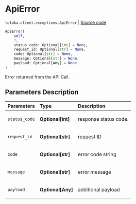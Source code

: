 # ApiError
`toloka.client.exceptions.ApiError` | [Source code](https://github.com/Toloka/toloka-kit/blob/v1.1.2/src/client/exceptions.py#L53)

```python
ApiError(
    self,
    *,
    status_code: Optional[int] = None,
    request_id: Optional[str] = None,
    code: Optional[str] = None,
    message: Optional[str] = None,
    payload: Optional[Any] = None
)
```

Error returned from the API Call.

## Parameters Description

| Parameters | Type | Description |
| :----------| :----| :-----------|
`status_code`|**Optional\[int\]**|<p>response status code.</p>
`request_id`|**Optional\[str\]**|<p>request ID</p>
`code`|**Optional\[str\]**|<p>error code string</p>
`message`|**Optional\[str\]**|<p>error message</p>
`payload`|**Optional\[Any\]**|<p>additional payload</p>

